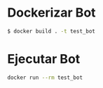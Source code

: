 # Dockerizar Bot

~~~bash
$ docker build . -t test_bot
~~~

# Ejecutar Bot

~~~bash
docker run --rm test_bot
~~~
